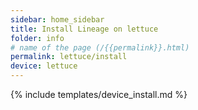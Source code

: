 ```yaml
---
sidebar: home_sidebar
title: Install Lineage on lettuce
folder: info
# name of the page (/{{permalink}}.html)
permalink: lettuce/install
device: lettuce
---
```

{% include templates/device_install.md %}
